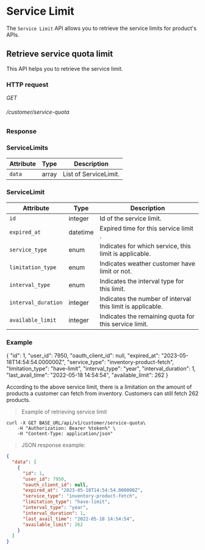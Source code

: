 # Service Limit #

The `Service Limit` API allows you to retrieve the service limits for product's APIs.


## Retrieve service quota limit ##

This API helps you to retrieve the service limit.


### HTTP request ###

<div class="api-endpoint">
	<div class="endpoint-data">
		<i class="label label-post">GET</i>
		<h6>/customer/service-quota</h6>
	</div>
</div>

### Response ###

### ServiceLimits ###

| Attribute | Type  | Description           |
|-----------|-------|-----------------------|
| `data`    | array | List of ServiceLimit. |

### ServiceLimit ###

| Attribute           | Type     | Description                                                |
|---------------------|----------|------------------------------------------------------------|
| `id`                | integer  | Id of the service limit.                                   |
| `expired_at`        | datetime | Expired time for this service limit .                      |
| `service_type`      | enum     | Indicates for which service, this limit is applicable.     |
| `limitation_type`   | enum     | Indicates weather customer have limit or not.              |
| `interval_type`     | enum     | Indicates the interval type for this limit.                |
| `interval_duration` | integer  | Indicates the number of interval this limit is applicable. |
| `available_limit`   | integer  | Indicates the remaining quota for this service limit.      |

### Example ###

{
  "id": 1,
  "user_id": 7950,
  "oauth_client_id": null,
  "expired_at": "2023-05-18T14:54:54.000000Z",
  "service_type": "inventory-product-fetch",
  "limitation_type": "have-limit",
  "interval_type": "year",
  "interval_duration": 1,
  "last_avail_time": "2022-05-18 14:54:54",
  "available_limit": 262
}

According to the above service limit, there is a limitation on the amount of products a customer can fetch from inventory.
Customers can still fetch 262 products.


> Example of retrieving service limit

```shell
curl -X GET BASE_URL/api/v1/customer/service-quota\
	-H "Authorization: Bearer %token%" \
	-H "Content-Type: application/json"
```

> JSON response example:

```json
{
  "data": [
    {
      "id": 1,
      "user_id": 7950,
      "oauth_client_id": null,
      "expired_at": "2023-05-18T14:54:54.000000Z",
      "service_type": "inventory-product-fetch",
      "limitation_type": "have-limit",
      "interval_type": "year",
      "interval_duration": 1,
      "last_avail_time": "2022-05-18 14:54:54",
      "available_limit": 262
    }
  ]
}
```
